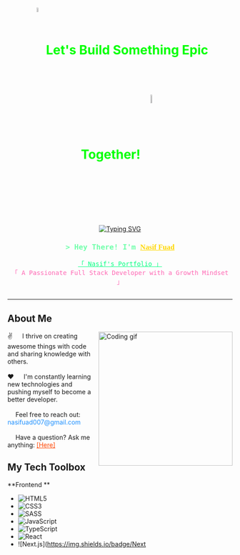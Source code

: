 <h1 align="center">
  <img src="https://media.tenor.com/ftqs42Yna-oAAAAi/mochi-mochi-hello-white-mochi-mochi.gif" alt="Mochi Mochi Hello" width="5%" style="vertical-align: middle;" />
  <span style="color:#00FF00;">Let's Build Something Epic Together!</span>
  <img src="https://media.tenor.com/4DiFwww6548AAAAi/kitty.gif" alt="Cute Cat" width="7%" style="vertical-align: middle;" />
</h1>

<p align="center">
  <a href="https://github.com/Nasifuad">
    <img src="https://readme-typing-svg.herokuapp.com?font=Fira+Code&pause=1000&color=36BCF7&center=true&vCenter=true&width=600&lines=Full+Stack+Developer;Self-taught+Programmer;Lifelong+Learner;Open-source+Advocate;Always+Leveling+Up" alt="Typing SVG">
  </a>
</p>

<h3 align="center" style="font-family: 'VT323'; color: #70ffaa;">
  <samp>> Hey There!  I'm </samp>
  <b><a target="_blank" href="https://github.com/Nasifuad" style="color:#FFD700;">Nasif Fuad</a></b>
</h3>

<p align="center">
  <samp>
    <a href="https://nasifuad.github.io/NasifuadResume/" style="color:#00FF7F;">「 Nasif's Portfolio 」</a>
    <br>
    <span style="color:#FF69B4;">「 A Passionate Full Stack Developer with a Growth Mindset 」</span><br><br>
  </samp>
</p>

<hr color="#FFD700" />

##  About Me

<p>
  <img align="right" width="300" src="https://user-images.githubusercontent.com/65187002/144930161-2f783401-8d27-4fdf-a2f7-cc0ba32f1f1f.gif" alt="Coding gif" />
  ✌️ &emsp; I thrive on creating awesome things with code and sharing knowledge with others. <br/><br/>
  ❤️ &emsp; I'm constantly learning new technologies and pushing myself to become a better developer. <br/><br/>
   &emsp; Feel free to reach out: <span style="color:#1E90FF;">nasifuad007@gmail.com</span><br/><br/>
   &emsp; Have a question? Ask me anything: <a href="https://github.com/Nasifuad/Nasifuad/issues" style="color:#FF4500;">[Here]</a>
</p>

##  My Tech Toolbox

**Frontend **

* ![HTML5](https://img.shields.io/badge/HTML5-E34F26?style=for-the-badge&logo=html5&logoColor=white)
* ![CSS3](https://img.shields.io/badge/CSS3-1572B6?style=for-the-badge&logo=css3&logoColor=white)
* ![SASS](https://img.shields.io/badge/Sass-CC6699?style=for-the-badge&logo=sass&logoColor=white)
* ![JavaScript](https://img.shields.io/badge/JavaScript-F7DF1E?style=for-the-badge&logo=javascript&logoColor=black)
* ![TypeScript](https://img.shields.io/badge/TypeScript-3178C6?style=for-the-badge&logo=typescript&logoColor=white)
* ![React](https://img.shields.io/badge/React-61DAFB?style=for-the-badge&logo=react&logoColor=black)
* ![Next.js](https://img.shields.io/badge/Next
